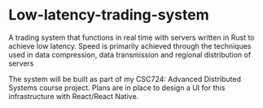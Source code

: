 # Low-latency-trading-system
A trading system that functions in real time with servers written in Rust to achieve low latency. Speed is primarily achieved through the techniques used in data compression, data transmission and regional distribution of servers

The system will be built as part of my CSC724: Advanced Distributed Systems course project. Plans are in place to design a UI for this infrastructure with React/React Native.
